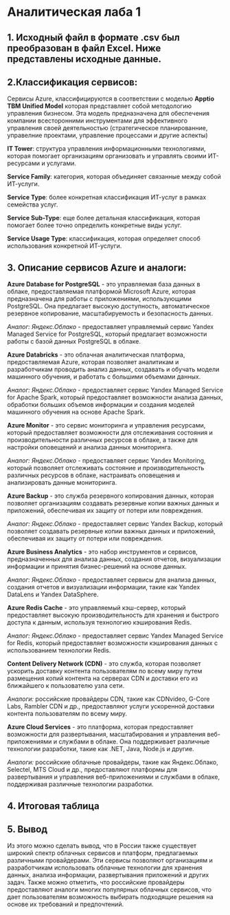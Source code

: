 # Аналитическая лаба 1

## 1. Исходный файл в формате .csv был преобразован в файл Excel. Ниже представлены исходные данные.

## 2.Классификация сервисов:
Сервисы Azure, классифицируются в соответствии с моделью **Apptio TBM Unified Model** которая представляет собой методологию управления бизнесом. Эта модель предназначена для обеспечения компании всесторонними инструментами для эффективного управления своей деятельностью (стратегическое планированние, управелние проектами, управление процессами и другие аспекты)

**IT Tower**: структура управления информационными технологиями, которая помогает организациям организовать и управлять своими ИТ-ресурсами и услугами.

**Service Family**: категория, которая объединяет связанные между собой ИТ-услуги.

**Service Type**: более конкретная классификация ИТ-услуг в рамках семейства услуг.

**Service Sub-Type**: еще более детальная классификация, которая помогает более точно определить конкретные виды услуг. 

**Service Usage Type**: классификация, которая определяет способ использования конкретной ИТ-услуги.

## 3. Описание сервисов Azure и аналоги:

**Azure Database for PostgreSQL** - это управляемая база данных в облаке, предоставляемая платформой Microsoft Azure, которая предназначена для работы с приложениями, использующими PostgreSQL. Она предлагает высокую доступность, автоматическое резервное копирование, масштабируемость и безопасность данных. 

*Аналог: Яндекс.Облако* - предоставляет управляемый сервис Yandex Managed Service for PostgreSQL, который предлагает возможности работы с базой данных PostgreSQL в облаке.

**Azure Databricks** - это облачная аналитическая платформа, предоставляемая Azure, которая позволяет аналитикам и разработчикам проводить анализ данных, создавать и обучать модели машинного обучения, и работать с большими объемами данных.

*Аналог: Яндекс.Облако* - предоставляет сервис Yandex Managed Service for Apache Spark, который предоставляет возможности анализа данных, обработки больших объемов информации и создания моделей машинного обучения на основе Apache Spark.

**Azure Monitor** - это сервис мониторинга и управления ресурсами, который предоставляет возможности для отслеживания состояния и производительности различных ресурсов в облаке, а также для настройки оповещений и анализа данных мониторинга.

*Аналог: Яндекс.Облако* - предоставляет сервис Yandex Monitoring, который позволяет отслеживать состояние и производительность различных ресурсов в облаке, настраивать оповещения и анализировать данные мониторинга.

**Azure Backup** - это служба резервного копирования данных, которая позволяет организациям создавать резервные копии важных данных и приложений, обеспечивая их защиту от потери или повреждения.

*Аналог: Яндекс.Облако* - предоставляет сервис Yandex Backup, который позволяет создавать резервные копии важных данных и приложений, обеспечивая их защиту от потери или повреждения.

**Azure Business Analytics** - это набор инструментов и сервисов, предназначенных для анализа данных, создания отчетов, визуализации информации и принятия бизнес-решений на основе данных.

*Аналог: Яндекс.Облако* - предоставляет сервисы для анализа данных, создания отчетов и визуализации информации, такие как Yandex DataLens и Yandex DataSphere.

**Azure Redis Cache** - это управляемый кэш-сервер, который предоставляет высокую производительность для хранения и быстрого доступа к данным, используя технологию кэширования Redis.

*Аналог: Яндекс.Облако* - предоставляет сервис Yandex Managed Service for Redis, который предоставляет возможности кэширования данных с использованием технологии Redis.

**Content Delivery Network (CDN)** - это служба, которая позволяет ускорить доставку контента пользователям по всему миру путем размещения копий контента на серверах CDN и доставки его из ближайшего к пользователю узла сети.

*Аналоги:* российские провайдеры CDN, такие как CDNvideo, G-Core Labs, Rambler CDN и др., предоставляют услуги ускоренной доставки контента пользователям по всему миру.

**Azure Cloud Services** - это платформа, которая предоставляет возможности для развертывания, масштабирования и управления веб-приложениями и службами в облаке. Она поддерживает различные технологии разработки, такие как .NET, Java, Node.js и другие.

*Аналоги:* российские облачные провайдеры, такие как Яндекс.Облако, Selectel, MTS Cloud и др., предоставляют платформы для развертывания и управления веб-приложениями и службами в облаке, поддерживая различные технологии разработки.

## 4. Итоговая таблица

## 5. Вывод

Из этого можно сделать вывод, что в России также существует широкий спектр облачных сервисов и платформ, предлагаемых различными провайдерами. Эти сервисы позволяют организациям и разработчикам использовать облачные технологии для хранения данных, анализа информации, развертывания приложений и других задач. Также можно отметить, что российские провайдеры предоставляют аналоги многих популярных облачных сервисов, что дает пользователям возможность выбирать подходящие решения на основе их требований и предпочтений.
